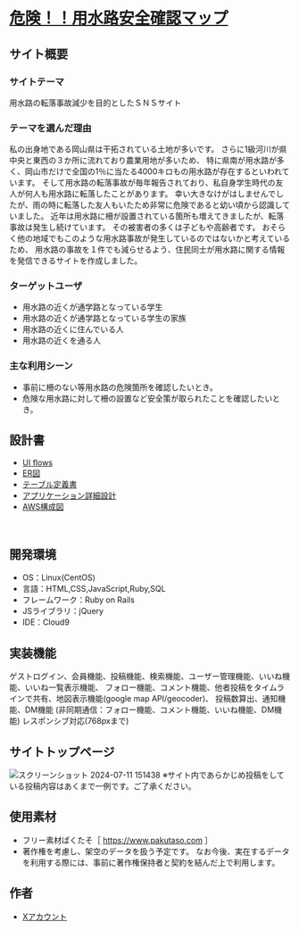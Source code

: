 # [危険！！用水路安全確認マップ](http://52.68.222.79/)


## サイト概要
### サイトテーマ
用水路の転落事故減少を目的としたＳＮＳサイト
​
### テーマを選んだ理由
私の出身地である岡山県は干拓されている土地が多いです。
さらに1級河川が県中央と東西の３か所に流れており農業用地が多いため、
特に県南が用水路が多く、岡山市だけで全国の1％に当たる4000キロもの用水路が存在するといわれています。
そして用水路の転落事故が毎年報告されており、私自身学生時代の友人が何人も用水路に転落したことがあります。
幸い大きなけがはしませんでしたが、雨の時に転落した友人もいたため非常に危険であると幼い頃から認識していました。
近年は用水路に柵が設置されている箇所も増えてきましたが、転落事故は発生し続けています。
その被害者の多くは子どもや高齢者です。
おそらく他の地域でもこのような用水路事故が発生しているのではないかと考えているため、
用水路の事故を１件でも減らせるよう、住民同士が用水路に関する情報を発信できるサイトを作成しました。
​
### ターゲットユーザ
- 用水路の近くが通学路となっている学生
- 用水路の近くが通学路となっている学生の家族
- 用水路の近くに住んでいる人
- 用水路の近くを通る人
​
### 主な利用シーン
- 事前に柵のない等用水路の危険箇所を確認したいとき。
- 危険な用水路に対して柵の設置など安全策が取られたことを確認したいとき。
​
## 設計書
- [UI flows](https://drive.google.com/file/d/1UGGPR_NhUvkXba88xWndPVkbEO7nCPgR/view?usp=sharing)
- [ER図](https://drive.google.com/file/d/1uwR_ugBGI4L7qKkLmOFCLGgBOxim0wRQ/view?usp=sharing)
- [テーブル定義書](https://docs.google.com/spreadsheets/d/1fRSA3XEbFIdUtnC2txnp3PhowAbjoiFuHv5vUK5BVYQ/edit?usp=sharing)
- [アプリケーション詳細設計](https://docs.google.com/spreadsheets/d/1BsOuHHqLaxmVjB671dxxIgf9kfoycptCehEwiUI5J3c/edit?usp=sharing)
- [AWS構成図](https://drive.google.com/file/d/1VyP7lQa_55qQOVu0hoQC-gGGrpb1AqQM/view?usp=sharing)

​
## 開発環境
- OS：Linux(CentOS)
- 言語：HTML,CSS,JavaScript,Ruby,SQL
- フレームワーク：Ruby on Rails
- JSライブラリ：jQuery
- IDE：Cloud9

## 実装機能
ゲストログイン、会員機能、投稿機能、検索機能、ユーザー管理機能、いいね機能、いいね一覧表示機能、
フォロー機能、コメント機能、他者投稿をタイムラインで共有、地図表示機能(google map API/geocoder)、  投稿数算出、通知機能、DM機能
(非同期通信：フォロー機能、コメント機能、いいね機能、DM機能)
レスポンシブ対応(768pxまで)

## サイトトップページ
 ![スクリーンショット 2024-07-11 151438](https://github.com/hyohyo2/Yousuiro_danger/assets/163430298/61dd8493-be8d-4dcc-ab5e-5e20af7635b3)
 ※サイト内であらかじめ投稿をしている投稿内容はあくまで一例です。ご了承ください。

## 使用素材
- フリー素材ぱくたそ［ https://www.pakutaso.com ］
- 著作権を考慮し、架空のデータを扱う予定です。
なお今後、実在するデータを利用する際には、事前に著作権保持者と契約を結んだ上で利用します。

## 作者
- [Xアカウント](https://x.com/rnew48y)